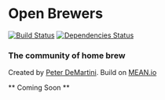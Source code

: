 Open Brewers
=============

[![Build Status](https://travis-ci.org/peterdemartini/openbrewers.png?branch=master)](https://travis-ci.org/peterdemartini/openbrewers)
[![Dependencies Status](https://david-dm.org/peterdemartini/openbrewers.png)](https://david-dm.org/peterdemartini/openbrewers)

### The community of home brew

Created by [Peter DeMartini](http://peterdemartini.com/). Build on [MEAN.io](http://mean.io)

** Coming Soon **
